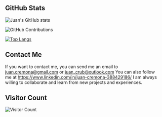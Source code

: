 ## GitHub Stats



![Juan's GitHub stats](https://github-readme-stats.vercel.app/api?username=juanupla&show_icons=true&theme=blueberry)


![GitHub Contributions](https://github-readme-streak-stats.herokuapp.com/?user=juanupla&theme=blueberry)


[![Top Langs](https://github-readme-stats.vercel.app/api/top-langs/?username=juanupla&layout=compact&theme=blueberry)](https://github.com/juanupla/)





## Contact Me

If you want to contact me, you can send me an email to juan.cremona@gmail.com or juan_crub@outlook.com
You can also follow me at https://www.linkedin.com/in/juan-cremona-388429186/ 
I am always willing to collaborate and learn from new projects and experiences.




## Visitor Count

![Visitor Count](https://profile-counter.glitch.me/juanupla/count.svg)
